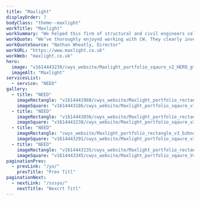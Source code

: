 ```yaml
---
title: "Maxlight"
displayOrder: 7
bodyClass: "theme--maxlight"
workTitle: "Maxlight"
workSummary: "We helped this firm of structural and civil engineers celebrate their 10th anniversary with new branding and website."
workQuote: "We’ve thoroughly enjoyed working with CW. They clearly invested heavily in developing an excellent understanding of us and our practice, helping us understand our own needs and working with us to develop our brand identity. We’ve been in expert hands throughout whilst enjoying participating fully in their creative process."
workQuoteSource: "Nathan Wheatly, Director"
workURL: "https://www.maxlight.co.uk"
workWeb: "maxlight.co.uk"
hero:
  image: "v1614443238/cwys_website/Maxlight_portfolio_sqaure_v2_HERO_gtz6a3"
  imageAlt: "Maxlight"
servicesList:
  - service: "NEED"
gallery:
  - title: "NEED"
    imageRectangle: "v1614442988/cwys_website/Maxlight_portfolio_rectangle_v1_jqmy7t"
    imageSquare: "v1614443186/cwys_website/Maxlight_portfolio_sqaure_v1_ebvlis"
  - title: "NEED"
    imageRectangle: "v1614443036/cwys_website/Maxlight_portfolio_rectangle_v2_p2plvy"
    imageSquare: "v1614443238/cwys_website/Maxlight_portfolio_sqaure_v2_HERO_gtz6a3"
  - title: "NEED"
    imageRectangle: "cwys_website/Maxlight_portfolio_rectangle_v3_bzbnaq"
    imageSquare: "v1614443291/cwys_website/Maxlight_portfolio_sqaure_v3_vxq8ra"
  - title: "NEED"
    imageRectangle: "v1614443135/cwys_website/Maxlight_portfolio_rectangle_v4_zw6fnx"
    imageSquare: "v1614443345/cwys_website/Maxlight_portfolio_sqaure_V4_vixdc0"
paginationPrev:
  - prevLink: "/yo/"
    prevTitle: "Prev Titl"
paginationNext:
  - nextLink: "/sssyo/"
    nextTitle: "Nexcrt Titl"
---
```

